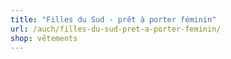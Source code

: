 ```yaml
---
title: "Filles du Sud - prêt à porter féminin"
url: /auch/filles-du-sud-pret-a-porter-feminin/
shop: vêtements
---
```

